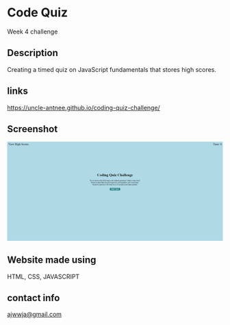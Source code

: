# Code Quiz

Week 4 challenge

## Description

Creating a timed quiz on JavaScript fundamentals that stores high scores.

## links

https://uncle-antnee.github.io/coding-quiz-challenge/


## Screenshot

<img src=./assets/Images/quizSS.png />

## Website made using
HTML, CSS, JAVASCRIPT

## contact info
ajwwja@gmail.com